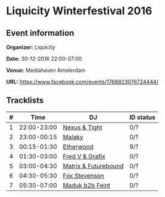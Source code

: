 # Liquicity Winterfestival 2016
## Event information
**Organizer:** Liquicity

**Date:** 30-12-2016 22:00-07:00

**Venue:** Mediahaven Amsterdam

**URL:** https://www.facebook.com/events/1768823076724444/

## Tracklists
| \#  | Time        | DJ                                                                  | ID status |
| --- | ----------- | ------------------------------------------------------------------- | --------- |
| 1   | 22:00-23:00 | [Nexus & Tight](../blob/master/1-nexus_and_tight.txt)               | 0/?       |
| 2   | 23:00-00:15 | [Malaky](../blob/master/2-malaky.txt)                               | 0/?       |
| 3   | 00:15-01:30 | [Etherwood](../blob/master/3-etherwood.txt)                         | 9/?       |
| 4   | 01:30-03:00 | [Fred V & Grafix](../blob/master/4-fred_v_and_grafix.txt)           | 0/?       |
| 5   | 03:00-04:30 | [Matrix & Futurebound](../blob/master/5-matrix_and_futurebound.txt) | 0/?       |
| 6   | 04:30-05:30 | [Fox Stevenson](../blob/master/6-fox_stevenson.txt)                 | 0/?       |
| 7   | 05:30-07:00 | [Maduk b2b Feint](../blob/master/7-maduk_b2b_feint.txt)             | 0/?       |
